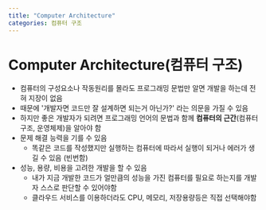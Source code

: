 ```yaml
---
title: "Computer Architecture"
categories: 컴퓨터 구조
---
```

# Computer Architecture(컴퓨터 구조)
- 컴퓨터의 구성요소나 작동원리를 몰라도 프로그래밍 문법만 알면 개발을 하는데 전혀 지장이 없음
- 때문에 '개발자면 코드만 잘 설계하면 되는거 아닌가?' 라는 의문을 가질 수 있음
- 하지만 좋은 개발자가 되려면 프로그래밍 언어의 문법과 함께 **컴퓨터의 근간**(컴퓨터구조, 운영체제)을 알아야 함
- 문제 해결 능력을 기를 수 있음
    - 똑같은 코드를 작성했지만 실행하는 컴퓨터에 따라서 실행이 되거나 에러가 생길 수 있음 (빈번함)
- 성능, 용량, 비용을 고려한 개발을 할 수 있음
    - 내가 지금 개발한 코드가 얼만큼의 성능을 가진 컴퓨터를 필요로 하는지를 개발자 스스로 판단할 수 있어야함
    - 클라우드 서비스를 이용하더라도 CPU, 메모리, 저장용량등은 직접 선택해야함
